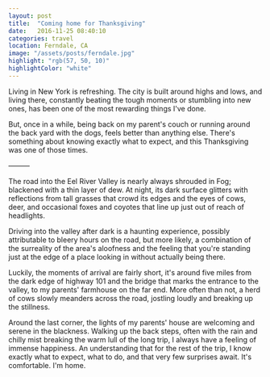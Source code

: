 ```yaml
---
layout: post
title:  "Coming home for Thanksgiving"
date:   2016-11-25 08:40:10
categories: travel
location: Ferndale, CA
image: "/assets/posts/ferndale.jpg"
highlight: "rgb(57, 50, 10)"
highlightColor: "white"
---
```

Living in New York is refreshing. The city is built around highs and lows, and living there, constantly beating the tough moments or stumbling into new ones, has been one of the most rewarding things I've done.

But, once in a while, being back on my parent's couch or running around the back yard with the dogs, feels better than anything else. There's something about knowing exactly what to expect, and this Thanksgiving was one of those times.

———

The road into the Eel River Valley is nearly always shrouded in Fog; blackened with a thin layer of dew. At night, its dark surface glitters with reflections from tall grasses that crowd its edges and the eyes of cows, deer, and occasional foxes and coyotes that line up just out of reach of headlights.

Driving into the valley after dark is a haunting experience, possibly attributable to bleery hours on the road, but more likely, a combination of the surreality of the area's aloofness and the feeling that you're standing just at the edge of a place looking in without actually being there.

Luckily, the moments of arrival are fairly short, it's around five miles from the dark edge of highway 101 and the bridge that marks the entrance to the valley, to my parents' farmhouse on the far end. More often than not, a herd of cows slowly meanders across the road, jostling loudly and breaking up the stillness.

Around the last corner, the lights of my parents' house are welcoming and serene in the blackness. Walking up the back steps, often with the rain and chilly mist breaking the warm lull of the long trip, I always have a feeling of immense happiness. An understanding that for the rest of the trip, I know exactly what to expect, what to do, and that very few surprises await. It's comfortable. I'm home.
